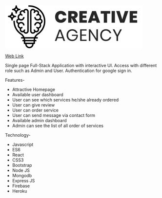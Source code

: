 ![alt text](/src/images/logos/logo.png "Logo")

[Web Link](https://creative-agency-32dca.web.app/)

Single page Full-Stack Application with interactive UI. Access with different role such as Admin and User. Authentication for google sign in.

Features-

* Attractive Homepage
* Available user dashboard
* User can see which services he/she already ordered
* User can give review
* User can order service
* User can send message via contact form
* Available admin dashboard
* Admin can see the list of all order of services

Technology-

* Javascript
* ES6
* React
* CSS3
* Bootstrap
* Node JS
* Mongodb
* Express JS
* Firebase
* Heroku